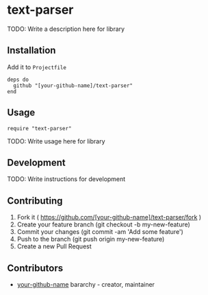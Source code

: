 # text-parser

TODO: Write a description here for library

## Installation

Add it to `Projectfile`

```crystal
deps do
  github "[your-github-name]/text-parser"
end
```

## Usage

```crystal
require "text-parser"
```

TODO: Write usage here for library

## Development

TODO: Write instructions for development

## Contributing

1. Fork it ( https://github.com/[your-github-name]/text-parser/fork )
2. Create your feature branch (git checkout -b my-new-feature)
3. Commit your changes (git commit -am 'Add some feature')
4. Push to the branch (git push origin my-new-feature)
5. Create a new Pull Request

## Contributors

- [your-github-name](https://github.com/[your-github-name]) bararchy - creator, maintainer
